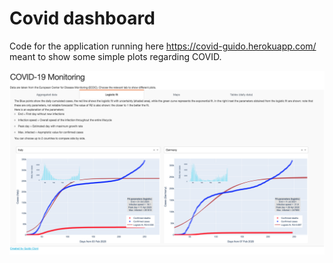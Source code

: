 # Covid dashboard
Code for the application running here https://covid-guido.herokuapp.com/ meant to show some simple plots regarding COVID. 

![Sample plot](dashboard.png)